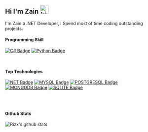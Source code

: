 ## Hi I'm Zain <img src="https://user-images.githubusercontent.com/1303154/88677602-1635ba80-d120-11ea-84d8-d263ba5fc3c0.gif" width="28px" alt="hi">

I'm Zain a .NET Developer, I Spend most of time coding outstanding projects.
<br />

#### Programming Skill

[![C# Badge](https://img.shields.io/badge/C%23-239120?style=for-the-badge&logo=c-sharp&logoColor=white)](#) [![Python Badge](https://img.shields.io/badge/Python-3776AB?style=for-the-badge&logo=python&logoColor=white)](#)

<br />

#### Top Technologies

[![NET Badge](https://img.shields.io/badge/.NET-5C2D91?style=for-the-badge&logo=.net&logoColor=white)](#) [![MYSQL Badge](https://img.shields.io/badge/MySQL-00000F?style=for-the-badge&logo=mysql&logoColor=white)](#) [![POSTGRESQL Badge](https://img.shields.io/badge/PostgreSQL-316192?style=for-the-badge&logo=postgresql&logoColor=white)](#) [![MONGODB Badge](https://img.shields.io/badge/MongoDB-4EA94B?style=for-the-badge&logo=mongodb&logoColor=white)](#) [![SQLITE Badge](https://img.shields.io/badge/SQLite-07405E?style=for-the-badge&logo=sqlite&logoColor=whiteo)](#)

<br />
<br />

#### Github Stats

![Rizx's github stats](https://github-readme-stats.vercel.app/api?username=Rizx&count_private=true&theme=tokyonight&hide=contribs,prs)
